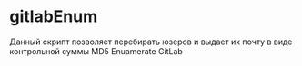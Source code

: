 # gitlabEnum
Данный скрипт позволяет перебирать юзеров и выдает их почту в виде контрольной суммы MD5 
Enuamerate GitLab
